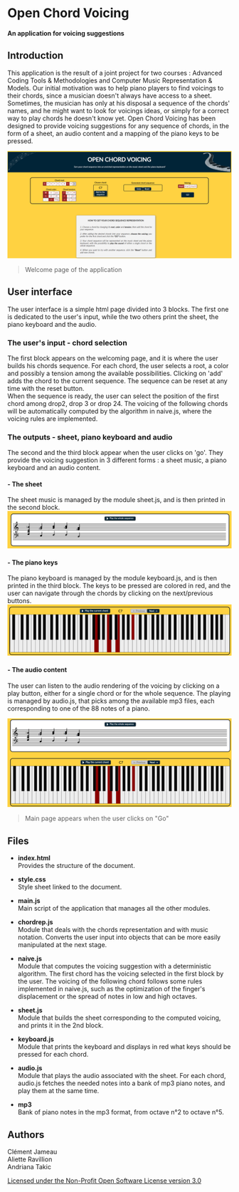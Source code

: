 # Open Chord Voicing

#### An application for voicing suggestions

## Introduction
This application is the result of a joint project for two courses : Advanced Coding Tools & Methodologies and Computer Music Representation & Models. Our initial motivation was to help piano players to find voicings to their chords, since a musician doesn't always have access to a sheet. Sometimes, the musician has only at his disposal a sequence of the chords' names, and he might want to look for voicings ideas, or simply for a correct way to play chords he doesn't know yet. Open Chord Voicing has been designed to provide voicing suggestions for any sequence of chords, in the form of a sheet, an audio content and a mapping of the piano keys to be pressed.

![Screenshot](images_readme/Capture_NoResult.PNG)
> Welcome page of the application

## User interface
The user interface is a simple html page divided into 3 blocks. The first one is dedicated to the user's input, while the two others print the sheet, the piano keyboard and the audio.

### The user's input - chord selection
The first block appears on the welcoming page, and it is where the user builds his chords sequence. For each chord, the user selects a root, a color and possibly a tension among the available possibilities. Clicking on 'add' adds the chord to the current sequence. The sequence can be reset at any time with the reset button.  
When the sequence is ready, the user can select the position of the first chord among drop2, drop 3 or drop 24. The voicing of the following chords will be automatically computed by the algorithm in naive.js, where the voicing rules are implemented.

### The outputs - sheet, piano keyboard and audio
The second and the third block appear when the user clicks on 'go'. They provide the voicing suggestion in 3 different forms : a sheet music, a piano keyboard and an audio content.

#### - **The sheet**
The sheet music is managed by the module sheet.js, and is then printed in the second block.
![Screenshot](images_readme/Capture_sheet.PNG)

#### - **The piano keys**
The piano keyboard is managed by the module keyboard.js, and is then printed in the third block. The keys to be pressed are colored in red, and the user can navigate through the chords by clicking on the next/previous buttons.
![Screenshot](images_readme/Capture_keyboard.PNG)

#### - **The audio content**
The user can listen to the audio rendering of the voicing by clicking on a play button, either for a single chord or for the whole sequence. The playing is managed by audio.js, that picks among the available mp3 files, each corresponding to one of the 88 notes of a piano. 

![Screenshot](images_readme/Capture_audio.PNG)
> Main page appears when the user clicks on "Go"

## Files

- **index.html**   
Provides the structure of the document.

- **style.css**   
Style sheet linked to the document.

- **main.js**  
Main script of the application that manages all the other modules.

- **chordrep.js**   
Module that deals with the chords representation and with music notation. Converts the user input into objects that can be more easily manipulated at the next stage.

- **naive.js**   
Module that computes the voicing suggestion with a deterministic algorithm. The first chord has the voicing selected in the first block by the user. The voicing of the following chord follows some rules implemented in naive.js, such as the optimization of the finger's displacement or the spread of notes in low and high octaves.

- **sheet.js**   
Module that builds the sheet corresponding to the computed voicing, and prints it in the 2nd block.

- **keyboard.js**  
Module that prints the keyboard and displays in red what keys should be pressed for each chord.

- **audio.js**  
Module that plays the audio associated with the sheet. For each chord, audio.js fetches the needed notes into a bank of mp3 piano notes, and play them at the same time.

- **mp3**  
Bank of piano notes in the mp3 format, from octave n°2 to octave n°5. 


## Authors
Clément Jameau  
Aliette Ravillion  
Andriana Takic  

[Licensed under the Non-Profit Open Software License version 3.0](https://tldrlegal.com/license/non-profit-open-software-license-3.0-(nposl-3.0))
